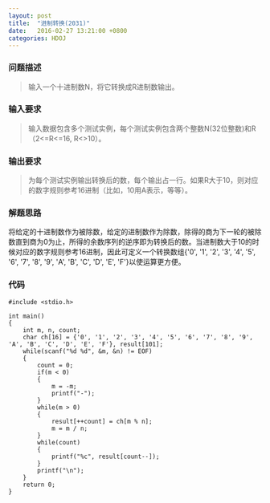 ```yaml
---
layout: post
title:  "进制转换(2031)"
date:   2016-02-27 13:21:00 +0800
categories: HDOJ
---
```

### __问题描述__
> 输入一个十进制数N，将它转换成R进制数输出。

### __输入要求__
> 输入数据包含多个测试实例，每个测试实例包含两个整数N(32位整数)和R（2<=R<=16, R<>10）。

### __输出要求__
> 为每个测试实例输出转换后的数，每个输出占一行。如果R大于10，则对应的数字规则参考16进制（比如，10用A表示，等等）。

### __解题思路__
将给定的十进制数作为被除数，给定的进制数作为除数，除得的商为下一轮的被除数直到商为0为止，所得的余数序列的逆序即为转换后的数。当进制数大于10的时候对应的数字规则参考16进制，因此可定义一个转换数组{'0', '1', '2', '3', '4', '5', '6', '7', '8', '9', 'A', 'B', 'C', 'D', 'E', 'F'}以使运算更方便。

### __代码__
	#include <stdio.h>

	int main()
	{
	    int m, n, count;
	    char ch[16] = {'0', '1', '2', '3', '4', '5', '6', '7', '8', '9', 'A', 'B', 'C', 'D', 'E', 'F'}, result[101];
	    while(scanf("%d %d", &m, &n) != EOF)
	    {
	        count = 0;
	        if(m < 0)
	        {
	            m = -m;
	            printf("-");
	        }
	        while(m > 0)
	        {
	            result[++count] = ch[m % n];
	            m = m / n;
	        }
	        while(count)
	        {
	            printf("%c", result[count--]);
	        }
	        printf("\n");
	    }
	    return 0;
	}